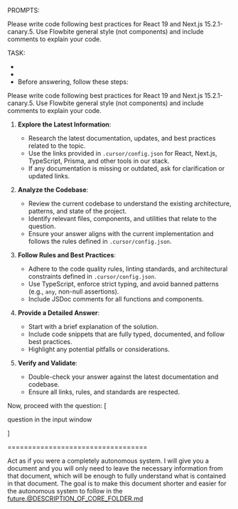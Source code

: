 PROMPTS:

Please write code following best practices for React 19 and Next.js 15.2.1-canary.5. Use Flowbite general style (not components) and include comments to explain your code.

TASK:

-
-
- Before answering, follow these steps:

Please write code following best practices for React 19 and Next.js 15.2.1-canary.5. Use Flowbite general style (not components) and include comments to explain your code.

1. **Explore the Latest Information**:

   - Research the latest documentation, updates, and best practices related to the topic.
   - Use the links provided in `.cursor/config.json` for React, Next.js, TypeScript, Prisma, and other tools in our stack.
   - If any documentation is missing or outdated, ask for clarification or updated links.

2. **Analyze the Codebase**:

   - Review the current codebase to understand the existing architecture, patterns, and state of the project.
   - Identify relevant files, components, and utilities that relate to the question.
   - Ensure your answer aligns with the current implementation and follows the rules defined in `.cursor/config.json`.

3. **Follow Rules and Best Practices**:

   - Adhere to the code quality rules, linting standards, and architectural constraints defined in `.cursor/config.json`.
   - Use TypeScript, enforce strict typing, and avoid banned patterns (e.g., `any`, non-null assertions).
   - Include JSDoc comments for all functions and components.

4. **Provide a Detailed Answer**:

   - Start with a brief explanation of the solution.
   - Include code snippets that are fully typed, documented, and follow best practices.
   - Highlight any potential pitfalls or considerations.

5. **Verify and Validate**:
   - Double-check your answer against the latest documentation and codebase.
   - Ensure all links, rules, and standards are respected.

Now, proceed with the question: [

question in the input window

]

==================================

Act as if you were a completely autonomous system. I will give you a document and you will only need to leave the necessary information from that document, which will be enough to fully understand what is contained in that document. The goal is to make this document shorter and easier for the autonomous system to follow in the future.@DESCRIPTION_OF_CORE_FOLDER.md
